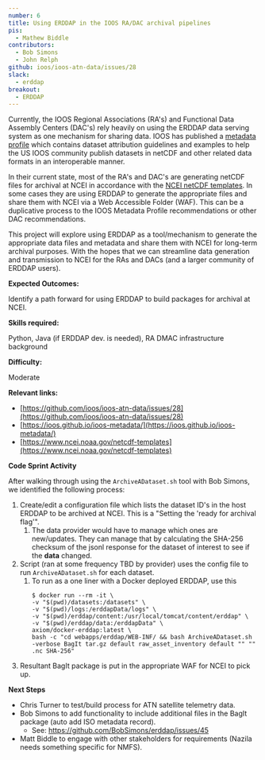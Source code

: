 ```yaml
---
number: 6
title: Using ERDDAP in the IOOS RA/DAC archival pipelines
pis:
  - Mathew Biddle
contributors:
  - Bob Simons
  - John Relph
github: ioos/ioos-atn-data/issues/28
slack:
  - erddap
breakout:
  - ERDDAP
---
```


Currently, the IOOS Regional Associations (RA's) and Functional Data Assembly Centers (DAC's) rely heavily on using the 
ERDDAP data serving system as one mechanism for sharing data. IOOS has published a [metadata profile](https://ioos.github.io/ioos-metadata/) 
which contains dataset attribution guidelines and examples to help the US IOOS community publish datasets in netCDF and 
other related data formats in an interoperable manner.

In their current state, most of the RA's and DAC's are generating netCDF files for archival at NCEI in accordance with 
the [NCEI netCDF templates](https://www.ncei.noaa.gov/netcdf-templates). In some cases they are using ERDDAP to generate 
the appropriate files and share them with NCEI via a Web Accessible Folder (WAF). This can be a duplicative process to 
the IOOS Metadata Profile recommendations or other DAC recommendations.

This project will explore using ERDDAP as a tool/mechanism to generate the appropriate data files and metadata and share 
them with NCEI for long-term archival purposes. With the hopes that we can streamline data generation and transmission 
to NCEI for the RAs and DACs (and a larger community of ERDDAP users).

**Expected Outcomes:**

Identify a path forward for using ERDDAP to build packages for archival at NCEI.

**Skills required:**

Python, Java (if ERDDAP dev. is needed), RA DMAC infrastructure background

**Difficulty:**

Moderate

**Relevant links:**

* [https://github.com/ioos/ioos-atn-data/issues/28](https://github.com/ioos/ioos-atn-data/issues/28)
* [https://ioos.github.io/ioos-metadata/](https://ioos.github.io/ioos-metadata/)
* [https://www.ncei.noaa.gov/netcdf-templates](https://www.ncei.noaa.gov/netcdf-templates)

**Code Sprint Activity**

After walking through using the `ArchiveADataset.sh` tool with Bob Simons, we identified the following process:
1. Create/edit a configuration file which lists the dataset ID's in the host ERDDAP to be archived at NCEI. This is a "Setting the 'ready for archival flag'".
   1. The data provider would have to manage which ones are new/updates. They can manage that by calculating the SHA-256 checksum of the jsonl response for the dataset of interest to see if the **data** changed.
1. Script (ran at some frequency TBD by provider) uses the config file to run `ArchiveADataset.sh` for each dataset.
   1. To run as a one liner with a Docker deployed ERDDAP, use this 
      ```
      $ docker run --rm -it \
      -v "$(pwd)/datasets:/datasets" \
      -v "$(pwd)/logs:/erddapData/logs" \
      -v "$(pwd)/erddap/content:/usr/local/tomcat/content/erddap" \
      -v "$(pwd)/erddap/data:/erddapData" \
      axiom/docker-erddap:latest \
      bash -c "cd webapps/erddap/WEB-INF/ && bash ArchiveADataset.sh -verbose BagIt tar.gz default raw_asset_inventory default "" "" .nc SHA-256"
      ```
1. Resultant BagIt package is put in the appropriate WAF for NCEI to pick up.

**Next Steps**
* Chris Turner to test/build process for ATN satellite telemetry data.
* Bob Simons to add functionality to include additional files in the BagIt package (auto add ISO metadata record).
  * See: https://github.com/BobSimons/erddap/issues/45
* Matt Biddle to engage with other stakeholders for requirements (Nazila needs something specific for NMFS).


